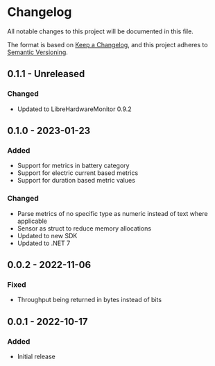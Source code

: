 # Changelog

All notable changes to this project will be documented in this file.

The format is based on [Keep a Changelog](https://keepachangelog.com/en/1.0.0/),
and this project adheres to [Semantic Versioning](https://semver.org/spec/v2.0.0.html).

## 0.1.1 - Unreleased

### Changed

- Updated to LibreHardwareMonitor 0.9.2

## 0.1.0 - 2023-01-23

### Added

- Support for metrics in battery category
- Support for electric current based metrics
- Support for duration based metric values

### Changed

- Parse metrics of no specific type as numeric instead of text where applicable
- Sensor as struct to reduce memory allocations
- Updated to new SDK
- Updated to .NET 7

## 0.0.2 - 2022-11-06

### Fixed

- Throughput being returned in bytes instead of bits

## 0.0.1 - 2022-10-17

### Added

- Initial release
